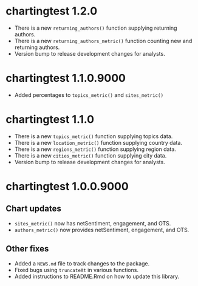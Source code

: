 # chartingtest 1.2.0
* There is a new `returning_authors()` function supplying returning authors.
* There is a new `returning_authors_metric()` function counting new and returning authors.
* Version bump to release development changes for analysts.

# chartingtest 1.1.0.9000

* Added percentages to `topics_metric()` and `sites_metric()`

# chartingtest 1.1.0

* There is a new `topics_metric()` function supplying topics data.
* There is a new `location_metric()` function supplying country data.
* There is a new `regions_metric()` function supplying region data.
* There is a new `cities_metric()` function supplying city data.
* Version bump to release development changes for analysts.

# chartingtest 1.0.0.9000

## Chart updates
* `sites_metric()` now has netSentiment, engagement, and OTS. 
* `authors_metric()` now provides netSentiment, engagement, and OTS.

## Other fixes
* Added a `NEWS.md` file to track changes to the package.
* Fixed bugs using `truncateAt` in various functions.
* Added instructions to README.Rmd on how to update this library.
